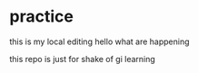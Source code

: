 # practice
this is my local editing
 hello what are happening

this repo is just for shake of gi learning
